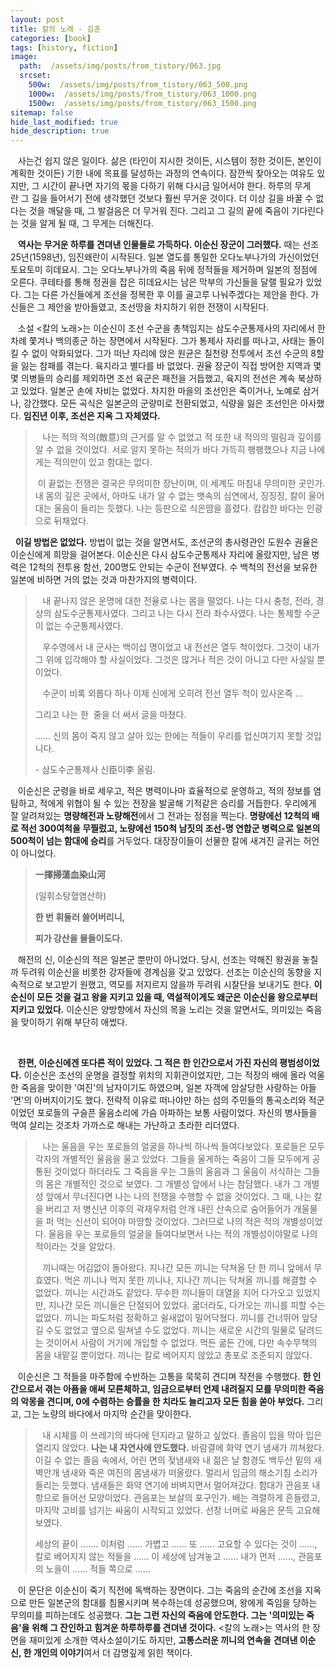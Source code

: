 ```yaml
---
layout: post
title: 칼의 노래 - 김훈
categories: [book]
tags: [history, fiction]
image:
  path:  /assets/img/posts/from_tistory/063.jpg
  srcset:
    500w:  /assets/img/posts/from_tistory/063_500.png
    1000w:  /assets/img/posts/from_tistory/063_1000.png
    1500w:  /assets/img/posts/from_tistory/063_1500.png
sitemap: false
hide_last_modified: true
hide_description: true
---
```





   사는건 쉽지 않은 일이다. 삶은 (타인이 지시한 것이든, 시스템이 정한 것이든, 본인이 계획한 것이든) 기한 내에 목표를 달성하는 과정의 연속이다. 잠깐씩 찾아오는 여유도 있지만, 그 시간이 끝나면 자기의 몫을 다하기 위해 다시금 일어서야 한다. 하루의 무게란 그 길을 들어서기 전에 생각했던 것보다 훨씬 무거운 것이다. 더 이상 길을 바꿀 수 없다는 것을 깨달을 때, 그 발걸음은 더 무거워 진다. 그리고 그 길의 끝에 죽음이 기다린다는 것을 알게 될 때, 그 무게는 더해진다.

  


   **역사는 무거운 하루를 견뎌낸 인물들로 가득하다. 이순신 장군이 그러했다.** 때는 선조 25년(1598년), 임진왜란이 시작된다. 일본 열도를 통일한 오다노부나가의 가신이었던 토요토미 히데요시. 그는 오다노부나가의 죽음 뒤에 정적들을 제거하며 일본의 정점에 오른다. 쿠테타를 통해 정권을 잡은 히데요시는 남은 막부의 가신들을 달랠 필요가 있었다. 그는 다른 가신들에게 조선을 정복한 후 이를 골고루 나눠주겠다는 제안을 한다. 가신들은 그 제안을 받아들였고, 조선땅을 차지하기 위한 전쟁이 시작된다. 

  


   소설 <칼의 노래\>는 이순신이 조선 수군을 총책임지는 삼도수군통제사의 자리에서 한차례 쫓겨나 백의종군 하는 장면에서 시작된다. 그가 통제사 자리를 떠나고, 사태는 돌이킬 수 없이 악화되었다. 그가 떠난 자리에 앉은 원균은 칠천량 전투에서 조선 수군의 8할을 잃는 참패를 겪는다. 육지라고 별다를 바 없었다. 권율 장군이 직접 방어한 지역과 몇몇 의병들의 승리를 제외하면 조선 육군은 패전을 거듭했고, 육지의 전선은 계속 북상하고 있었다. 일본군 손에 자비는 없었다. 차지한 마을의 조선인은 죽이거나, 노예로 삼거나, 강간했다. 모든 곡식은 일본군의 군량미로 전환되었고, 식량을 잃은 조선인은 아사했다. **임진년 이후, 조선은 지옥 그 자체였다.** 

  


>   나는 적의 적의(敵意)의 근거를 알 수 없었고 적 또한 내 적의의 떨림과 깊이를 알 수 없을 것이었다. 서로 알지 못하는 적의가 바다 가득히 팽팽했으나 지금 나에게는 적의만이 있고 함대는 없다. 
>
>   이 끝없는 전쟁은 결국은 무의미한 장난이며, 이 세계도 마침내 무의미한 곳인가. 내 몸의 깊은 곳에서, 아마도 내가 알 수 없는 뱃속의 심연에서, 징징징, 칼이 울어대는 울음이 들리는 듯했다. 나는 등판으로 식은땀을 흘렸다. 캄캄한 바다는 인광으로 뒤채었다.   


  **이길 방법은 없었다.** 방법이 없는 것을 알면서도, 조선군의 총사령관인 도원수 권율은 이순신에게 희망을 걸어본다. 이순신은 다시 삼도수군통제사 자리에 올랐지만, 남은 병력은 12척의 전투용 함선, 200명도 안되는 수군이 전부였다. 수 백척의 전선을 보유한 일본에 비하면 거의 없는 것과 마찬가지의 병력이다. 

  
>   내 끝나지 않은 운명에 대한 전율로 나는 몸을 떨었다. 나는 다시 충청, 전라, 경상의 삼도수군통제사였다. 그리고 나는 다시 전라 좌수사였다. 나는 통제할 수군이 없는 수군통제사였다. 
>
>   우수영에서 내 군사는 백이십 명이었고 내 전선은 열두 척이었다. 그것이 내가 그 위에 입각해야 할 사실이었다. 그것은 많거나 적은 것이 아니고 다만 사실일 뿐이었다. 
>
>   수군이 비록 외롭다 하나 이제 신에게 오히려 전선 열두 척이 있사온즉 ...
>
> 그리고 나는 한  줄을 더 써서 글을 마쳤다.
>
>...... 신의 몸이 죽지 않고 살아 있는 한에는 적들이 우리를 업신여기지 못할 것입니다.
>
> \- 삼도수군통제사 신臣이李 올림.

  


   이순신은 군령을 바로 세우고, 적은 병력이나마 효율적으로 운영하고, 적의 정보를 염탐하고, 적에게 위협이 될 수 있는 전장을 발굴해 기적같은 승리를 거듭한다. 우리에게 잘 알려져있는 **명량해전과 노량해전**에서 그 전과는 정점을 찍는다. **명량에선 12척의 배로 적선 300여척을 무찔렀고, 노량에선 150척 남짓의 조선-명 연합군 병력으로 일본의 500척이 넘는 함대에 승리**를 거두었다. 대장장이들이 선물한 칼에 새겨진 글귀는 허언이 아니었다.

  


> **一揮掃蕩血染山河**
>
> (일휘소탕혈염산하)
>
> **한 번 휘둘러 쓸어버리니,**
>
> **피가 강산을 물들이도다.**

  
   해전의 신, 이순신의 적은 일본군 뿐만이 아니었다. 당시, 선조는 약해진 왕권을 놓칠까 두려워 이순신을 비롯한 강자들에 경계심을 갖고 있었다. 선조는 이순신의 동향을 지속적으로 보고받기 원했고, 역모를 저지르지 않을까 두려워 시찰단을 보내기도 한다. **이순신이 모든 것을 걸고 왕을 지키고 있을 때, 역설적이게도 왜군은 이순신을 왕으로부터 지키고 있었다.** 이순신은 양방향에서 자신의 목을 노리는 것을 알면서도, 의미있는 죽음을 맞이하기 위해 부단히 애썼다.

 

   **한편, 이순신에겐 또다른 적이 있었다. 그 적은 한 인간으로서 가진 자신의 평범성이었다.** 이순신은 조선의 운명을 결정할 위치의 지휘관이었지만, 그는 적장의 배에 올라 억울한 죽음을 맞이한 '여진'의 남자이기도 하였으며, 일본 자객에 암살당한 사랑하는 아들 '면'의 아버지이기도 했다. 전략적 이유로 떠나야만 하는 섬의 주민들의 통곡소리와 적군이었던 포로들의 구슬픈 울음소리에 가슴 아파하는 보통 사람이었다. 자신의 병사들을 먹여 살리는 것조차 가까스로 해내는 가난하고 초라한 리더였다. 

  


>   나는 울음을 우는 포로들의 얼굴을 하나씩 하나씩 들여다보았다. 포로들은 모두 각자의 개별적인 울음을 울고 있었다. 그들을 울게하는 죽음이 그들 모두에게 공통된 것이었다 하더라도 그 죽음을 우는 그들의 울음과 그 울음이 서식하는 그들의 몸은 개별적인 것으로 보였다. 그 개별성 앞에서 나는 참담했다. 내가 그 개별성 앞에서 무너진다면 나는 나의 전쟁을 수행할 수 없을 것이었다. 그 때, 나는 칼을 버리고 저 병신년 이후의 곽재우처럼 안개 내린 산속으로 숨어들어가 개울물을 퍼 먹는 신선이 되어야 마땅할 것이었다. 그러므로 나의 적은 적의 개별성이었다. 울음을 우는 포로들의 얼굴을 들여다보면서 나는 적의 개별성이야말로 나의 적이라는 것을 알았다. 
>
>   끼니때는 어김없이 돌아왔다. 지나간 모든 끼니는 닥쳐올 단 한 끼니 앞에서 무효였다. 먹은 끼니나 먹지 못한 끼니나, 지나간 끼니는 닥쳐올 끼니를 해결할 수 없었다. 끼니는 시간과도 같았다. 무수한 끼니들이 대열을 지어 다가오고 있었지만, 지나간 모든 끼니들은 단절되어 있었다. 굶더라도, 다가오는 끼니를 피할 수는 없었다. 끼니는 파도처럼 정확하고 쉴새없이 밀어닥쳤다. 끼니를 건너뛰어 앞당길 수도 없었고 옆으로 밀쳐낼 수도 없었다. 끼니는 새로운 시간의 밀물로 달려드는 것이어서 사람이 거기에 개입할 수 없었다. 먹든 굶든 간에, 다만 속수무책의 몸을 내맡길 뿐이었다. 끼니는 칼로 베어지지 않았고 총포로 조준되지 않았다. 

  


   이순신은 그 적들을 마주함에 수반하는 고통을 묵묵히 견디며 작전을 수행했다. **한 인간으로서 겪는 아픔을 애써 모른체하고, 임금으로부터 언제 내려질지 모를 무의미한 죽음의 악몽을 견디며, 0에 수렴하는 승률을 한 치라도 늘리고자 모든 힘을 쏟아 부었다.** 그리고, 그는 노량의 바다에서 마지막 순간을 맞이한다. 

  


>   내 시체를 이 쓰레기의 바다에 던지라고 말하고 싶었다. 졸음이 입을 막아 입은 열리지 않았다. **나는 내 자연사에 안도했다.** 바람결에 화약 연기 냄새가 끼쳐왔다. 이길 수 없는 졸음 속에서, 어린 면의 젖냄새와 내 젊은 날 함경도 백두산 밑의 새벽안개 냄새와 죽은 여진의 몸냄새가 떠올랐다. 멀리서 임금의 해소기침 소리가 들리는 듯했다. 냄새들은 화약 연기에 비벼지면서 멀어져갔다. 함대가 관음포 내항으로 들어선 모양이었다. 관음포는 보살의 포구인가. 배는 격렬하게 흔들렸고, 마지막 고비를 넘기는 싸움이 시작되고 있었다. 선창 너머로 싸움은 문득 고요해 보였다. 
>
> 세상의 끝이 ....... 이처럼 ...... 가볍고 ...... 또 ...... 고요할 수 있다는 것이 ......, 칼로 베어지지 않는 적들을 ...... 이 세상에 남겨놓고 ...... 내가 먼저 ......, 관음포의 노을이 ...... 적들 쪽으로 ......

  


   이 문단은 이순신이 죽기 직전에 독백하는 장면이다. 그는 죽음의 순간에 조선을 지옥으로 만든 일본군의 함대를 침몰시키며 복수하는데 성공했으며, 왕에게 죽임을 당하는 무의미를 피하는데도 성공했다. **그는 그런 자신의 죽음에 안도한다. 그는 '의미있는 죽음'을 위해 그 잔인하고 힘겨운 하루하루를 견뎌낸 것이다.** <칼의 노래\>는 역사의 한 장면을 재미있게 소개한 역사소설이기도 하지만, **고통스러운 끼니의 연속을** **견뎌낸 이순신, 한 개인의 이야기**여서 더 감명깊게 읽힌 책이다.

